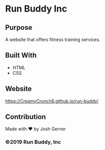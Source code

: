 # Run Buddy Inc

## Purpose
A website that offers fitness training services.

## Built With 
* HTML
* CSS
 
## Website
https://CreamyCrunch6.github.io/run-buddy/

## Contribution
Made with ❤️ by Josh Gerner

### ©️2019 Run Buddy, Inc
